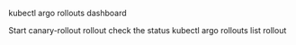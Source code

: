 kubectl argo rollouts dashboard


Start canary-rollout rollout
check the status
kubectl argo rollouts list rollout